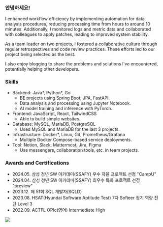 ### 안녕하세요!

I enhanced workflow efficiency by implementing automation for data analysis procedures, reducing processing time from hours to around 10 minutes. Additionally, I monitored logs and metric data and collaborated with colleagues to apply patches, leading to improved system stability. 

As a team leader on two projects, I fostered a collaborative culture through regular retrospectives and code review practices. These efforts led to our project being selected as the best. 

I also enjoy blogging to share the problems and solutions I've encountered, potentially helping other developers.

### Skills

- Backend: Java*, Python*, Go
  - BE projects using Spring Boot, JPA, FastAPI.
  - Data analysis and processing using Jupyter Notebook.
  - AI model training and inference with PyTorch.
- Frontend: JavaScript, React, TailwindCSS
  - Able to build simple websites.
- Database: MySQL, MariaDB, PostgreSQL
  - Used MySQL and MariaDB for the last 3 projects.
- Infrastructure: Docker*, Linux, Git, Prometheus/Grafana
  - Multiple Docker Compose-based service deployments.
- Tool: Notion, Slack, Mattermost, Jira, Figma
  - Use messengers, collaboration tools, etc. in team projects.

### Awards and Certifications

- 2024.05. 삼성 청년 SW 아카데미(SSAFY) 우수 자율 프로젝트 선정 "CampU"
- 2024.04. 삼성 청년 SW 아카데미(SSAFY) 최우수 특화 프로젝트 선정 "preview"
- 2023.12. 제 51회 SQL 개발자(SQLD)
- 2023.08. HSAT(Hyundai Software Aptitude Test) 7차 Softeer 정기 역량 진단 Level 3
- 2022.09. ACTFL OPIc(영어) Intermediate High

![](http://github-profile-summary-cards.vercel.app/api/cards/profile-details?username=cheesecat47)


<!-- [![Hits](https://hits.seeyoufarm.com/api/count/incr/badge.svg?url=https%3A%2F%2Fgithub.com%2Fcheesecat47&count_bg=%2379C83D&title_bg=%23555555&icon=&icon_color=%23E7E7E7&title=hits&edge_flat=false)](https://hits.seeyoufarm.com) -->

<!-- [![GitHub Streak](https://streak-stats.demolab.com?user=cheesecat47&theme=transparent&date_format=%5BY.%5Dn.j&mode=weekly)](https://git.io/streak-stats) -->

<!-- <a href="https://github.com/anuraghazra/github-readme-stats"><img height=200 align="center" src="https://github-readme-stats.vercel.app/api?username=cheesecat47&count_private=true&show_icons=true&theme=transparent" /></a> -->
<!-- <a href="https://github.com/anuraghazra/convoychat"><img height=200 align="center" src="https://github-readme-stats.vercel.app/api/top-langs?username=cheesecat47&count_private=true&show_icons=true&theme=transparent&layout=compact&langs_count=8&card_width=320" /></a> -->

<!-- [![Solved.ac Profile](http://mazassumnida.wtf/api/generate_badge?boj=cheesecat47)](https://solved.ac/cheesecat47) -->
